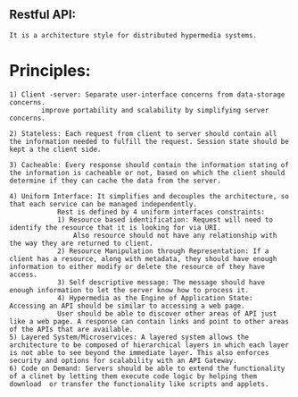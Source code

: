## Restful API: 

	It is a architecture style for distributed hypermedia systems.

# Principles:

	1) Client -server: Separate user-interface concerns from data-storage concerns.
			improve portability and scalability by simplifying server concerns.
	
	2) Stateless: Each request from client to server should contain all the information needed to fulfill the request. Session state should be kept a the client side.
	
	3) Cacheable: Every response should contain the information stating of the information is cacheable or not, based on which the client should determine if they can cache the data from the server.
	
	4) Uniform Interface: It simplifies and decouples the architecture, so that each service can be managed independently.
				Rest is defined by 4 uniform interfaces constraints:
				1) Resource based identification: Request will need to identify the resource that it is looking for via URI.
					Also resource should not have any relationship with the way they are returned to client.
				2) Resource Manipulation through Representation: If a client has a resource, along with metadata, they should have enough information to either modify or delete the resource of they have access.
				3) Self descriptive message: The message should have enough information to let the server know how to process it.
				4) Hypermedia as the Engine of Application State: Accessing an API should be similar to accessing a web page.
				User should be able to discover other areas of API just like a web page. A response can contain links and point to other areas of the APIs that are available.
	5) Layered System/Microservices: A layered system allows the architecture to be composed of hierarchical layers in which each layer is not able to see beyond the immediate layer. This also enforces security and options for scalability with an API Gateway.
	6) Code on Demand: Servers should be able to extend the functionality of a clinet by letting them execute code logic by helping them download  or transfer the functionality like scripts and applets.


​			
​									